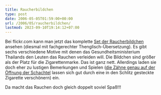 ```yaml
---
title: Raucherbildchen
type: post
date: 2006-05-05T01:59:00+00:00
url: /2006/05/raucherbildchen/
lastmod: 2023-09-10T19:14:12+07:00
---
```

Bei flickr.com kann man jetzt das komplette [Set der Raucherbildchen][1] ansehen (diesmal mit fachgerechter Thenglisch-Übersetzung). Es gibt sechs verschiedene Motive mit denen das Gesundheitsministerium Thailands den Leuten das Rauchen verleiden will. Die Bildchen sind größer als der Platz für die Zigarettenmarke. Das ist ganz nett. Allerdings laden sie doch eher zu lustigen Bemerkungen und Spielen ([die Zähne genau auf der Öffnung der Schachtel][2] lassen sich gut durch eine in den Schlitz gesteckte Zigarette verschönern) ein.

<div class="clearfix" style="width:500px;margin:0 auto;">
</div>

Da macht das Rauchen doch gleich doppelt soviel Spaß!!!

 [1]: http://www.flickr.com/photos/schreibblogade/sets/72057594125955082/
 [2]: http://flickr.com/photos/schreibblogade/140712073/
